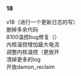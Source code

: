 ### 18
v18（进行一个更新日志的写）</br>
删掉多余代码</br>
8100温控bug修复（）</br>
内核温控增加最大电流</br>
调整内核温控（更放开</br>
清掉更多的log</br>
开放damon_reclaim</br>
